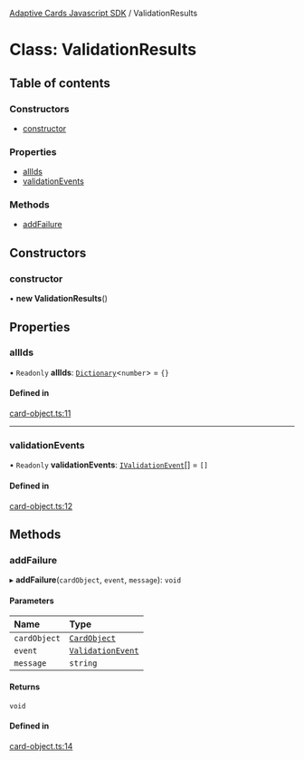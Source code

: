 [Adaptive Cards Javascript SDK](../README.md) / ValidationResults

# Class: ValidationResults

## Table of contents

### Constructors

- [constructor](ValidationResults.md#constructor)

### Properties

- [allIds](ValidationResults.md#allids)
- [validationEvents](ValidationResults.md#validationevents)

### Methods

- [addFailure](ValidationResults.md#addfailure)

## Constructors

### constructor

• **new ValidationResults**()

## Properties

### allIds

• `Readonly` **allIds**: [`Dictionary`](../README.md#dictionary)<`number`\> = `{}`

#### Defined in

[card-object.ts:11](https://github.com/asseco-see/AdaptiveCards/blob/1f0afdc45/source/nodejs/adaptivecards/src/card-object.ts#L11)

___

### validationEvents

• `Readonly` **validationEvents**: [`IValidationEvent`](../interfaces/IValidationEvent.md)[] = `[]`

#### Defined in

[card-object.ts:12](https://github.com/asseco-see/AdaptiveCards/blob/1f0afdc45/source/nodejs/adaptivecards/src/card-object.ts#L12)

## Methods

### addFailure

▸ **addFailure**(`cardObject`, `event`, `message`): `void`

#### Parameters

| Name | Type |
| :------ | :------ |
| `cardObject` | [`CardObject`](CardObject.md) |
| `event` | [`ValidationEvent`](../enums/ValidationEvent.md) |
| `message` | `string` |

#### Returns

`void`

#### Defined in

[card-object.ts:14](https://github.com/asseco-see/AdaptiveCards/blob/1f0afdc45/source/nodejs/adaptivecards/src/card-object.ts#L14)
